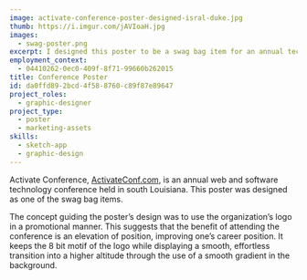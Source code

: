 ```yaml
---
image: activate-conference-poster-designed-isral-duke.jpg
thumb: https://i.imgur.com/jAVIoaH.jpg
images:
  - swag-poster.png
excerpt: I designed this poster to be a swag bag item for an annual technology conference.
employment_context:
  - 04410262-0ec0-409f-8f71-99660b262015
title: Conference Poster
id: da0ffd89-2bcd-4f58-8760-c89f87e89647
project_roles:
  - graphic-designer
project_type:
  - poster
  - marketing-assets
skills:
  - sketch-app
  - graphic-design
---
```

<p>Activate Conference, <a href="http://www.activateconf.com" target="_blank">ActivateConf.com</a>, is an annual web and software technology conference held in south Louisiana. This poster was designed as one of the swag bag items.
</p>
<p>The concept guiding the poster’s design was to use the organization’s logo in a promotional manner. This suggests that the benefit of attending the conference is an elevation of position, improving one’s career position. It keeps the 8 bit motif of the logo while displaying a smooth, effortless transition into a higher altitude through the use of a smooth gradient in the background.
</p>
